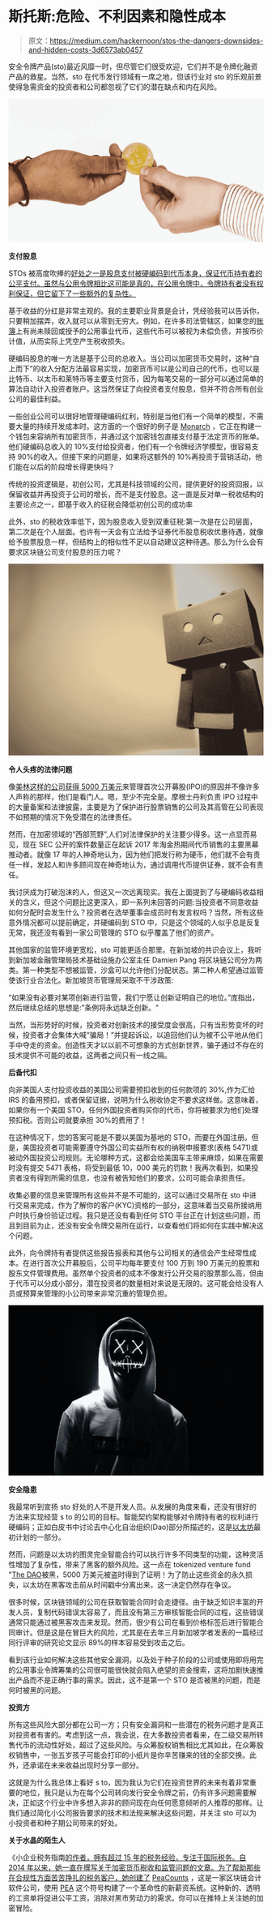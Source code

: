 # 斯托斯:危险、不利因素和隐性成本

> 原文：<https://medium.com/hackernoon/stos-the-dangers-downsides-and-hidden-costs-3d6573ab0457>

安全令牌产品(sto)最近风靡一时，但尽管它们很受欢迎，它们并不是令牌化融资产品的救星。当然，sto 在代币发行领域有一席之地，但该行业对 sto 的乐观前景使得急需资金的投资者和公司都忽视了它们的潜在缺点和内在风险。

![](img/9dac48a9573f7b8eea7f96cda714f09c.png)

**支付股息**

STOs 被高度吹捧的[好处之一是股息支付被硬编码到代币本身，保证代币持有者的公平支付。虽然与公用令牌相比这可能是真的，在公用令牌中，令牌持有者没有权利保证，但它留下了一些额外的复杂性。](https://hackernoon.com/are-security-token-offerings-stos-the-new-initial-coin-offerings-icos-bc0bc926130d)

基于收益的分红是非常主观的。我的主要职业背景是会计，凭经验我可以告诉你，只要稍加摆弄，收入就可以从零到无穷大。例如，在许多司法管辖区，如果您的[账簿](https://hackernoon.com/tagged/books)上有尚未赎回或授予的公用事业代币，这些代币可以被视为未偿负债，并按市价计值，从而实际上凭空产生税收损失。

硬编码股息的唯一方法是基于公司的总收入。当公司以加密货币交易时，这种“自上而下”的收入分配方法最容易实现，加密货币可以是公司自己的代币，也可以是比特币、以太币和莱特币等主要支付货币，因为每笔交易的一部分可以通过简单的算法自动计入投资者账户。这当然保证了向投资者支付股息，但并不符合所有创业公司的最佳利益。

一些创业公司可以很好地管理硬编码红利，特别是当他们有一个简单的模型，不需要大量的持续开发成本时。这方面的一个很好的例子是 [Monarch](http://MonarchToken.io) ，它正在构建一个钱包来容纳所有加密货币，并通过这个加密钱包直接支付基于法定货币的账单。他们硬编码总收入的 10%支付给投资者，他们有一个令牌经济学模型，很容易支持 90%的收入。但接下来的问题是，如果将这额外的 10%再投资于营销活动，他们能在以后的阶段增长得更快吗？

传统的投资逻辑是，初创公司，尤其是科技领域的公司，提供更好的投资回报，以保留收益并再投资于公司的增长，而不是支付股息。这一直是反对单一税收结构的主要论点之一，即基于收入的征税会降低初创公司的成功率

此外，sto 的税收效率低下，因为股息收入受到双重征税:第一次是在公司层面，第二次是在个人层面。也许有一天会有立法给予证券代币股息税收优惠待遇，就像给予股票股息一样，但结构上的相似性不足以自动建议这种待遇。那么为什么会有要求区块链公司支付股息的压力呢？

![](img/6a9bf2e50451ceedf9804d562986b528.png)

**令人头疼的法律问题**

像[美林这样的公司获得 5000 万美元](https://www.forbes.com/sites/jayritter/2014/06/19/why-is-going-public-so-costly/#739861734ff0)来管理首次公开募股(IPO)的原因并不像许多人声称的那样，他们是看门人。嗯，至少不完全是。摩根士丹利负责 IPO 过程中的大量备案和法律披露，主要是为了保护进行股票销售的公司及其高管在公司表现不如预期的情况下免受潜在的法律责任。

然而，在加密领域的“西部荒野”,人们对法律保护的关注要少得多。这一点显而易见，现在 SEC 公开的案件数量正在起诉 2017 年淘金热期间代币销售的主要黑幕推动者。就像 17 年的人神奇地认为，因为他们把发行称为硬币，他们就不会有责任一样，发起人和许多顾问现在神奇地认为，通过调用代币提供证券，就不会有责任。

我讨厌成为打破泡沫的人，但这又一次远离现实。我在上面提到了与硬编码收益相关的含义，但这个问题比这更深入，即一系列未回答的问题:当投资者不同意收益如何分配时会发生什么？投资者在选举董事会成员时有发言权吗？当然，所有这些意外情况都可以提前确定，并硬编码到 STO 中，只是这个领域的人似乎总是反复无常，我还没有看到一家公司管理的 STO 似乎覆盖了他们的资产。

其他国家的监管环境更宽松，sto 可能更适合那里。在新加坡的共识会议上，我听到新加坡金融管理局技术基础设施办公室主任 Damien Pang 将区块链公司分为两类。第一种类型不想被监管，沙盒可以允许他们分配状态。第二种人希望通过监管使该行业合法化。新加坡货币管理局采取不干涉政策:

“如果没有必要对某项创新进行监管，我们宁愿让创新证明自己的地位。”庞指出，然后继续总结的思想是:"条例将永远缺乏创新。"

当然，当形势好的时候，投资者对创新技术的接受度会很高，只有当形势变坏的时候，投资者才会集体大喊“骗局！”并提起诉讼，以追回他们认为被不公平地从他们手中夺走的资金。创造性天才以以前不可想象的方式创新世界，骗子通过不存在的技术提供不可能的收益，这两者之间只有一线之隔。

**后备代扣**

向非美国人支付投资收益的美国公司需要预扣收到的任何款项的 30%,作为汇给 IRS 的备用预扣，或者保留证据，说明为什么税收协定不要求这样做。这意味着，如果你有一个美国 STO，任何外国投资者购买你的代币，你将被要求为他们处理预扣税。否则公司就要承担 30%的费用了！

在这种情况下，您的答案可能是不要以美国为基地的 STO，而要在外国注册。但是，美国投资者可能需要遵守外国公司实益所有权的纳税申报要求(表格 5471)或被动外国投资公司规则。无论哪种方式，这都会给美国车主带来麻烦，如果在需要时没有提交 5471 表格，将受到最低 10，000 美元的罚款！我再次看到，如果投资者没有得到所需的信息，也没有被告知他们的要求，公司可能会承担责任。

收集必要的信息来管理所有这些并不是不可能的，这可以通过交易所在 sto 中进行交易来完成，作为了解你的客户(KYC)资格的一部分，这意味着当交易所接纳用户时执行身份验证过程。我只是还没有看到任何 STO 平台正在计划这些问题，而且到目前为止，还没有安全令牌交易所在运行，以查看他们将如何在实践中解决这个问题。

此外，向令牌持有者提供这些报告报表和其他与公司相关的通信会产生经常性成本。在进行首次公开募股后，公司平均每年要支付 100 万到 190 万美元的股票和股东文件管理费用。虽然单个投资者的成本不像发行公开交易的股票那么高，但由于代币可以分成小部分，潜在投资者的数量相对来说是无限的。这可能会给没有人员或预算来管理的小公司带来非常沉重的管理负担。

![](img/b78c1c34e9780deb7d7dcbc158576b4b.png)

**安全隐患**

我最常听到宣扬 sto 好处的人不是开发人员。从发展的角度来看，还没有很好的方法来实现经营 s to 的公司的目标。智能契约架构能够对令牌持有者的权利进行硬编码；正如白皮书中讨论去中心化自治组织(Dao)部分所描述的，这是[以太坊](https://ethereum.org)最初计划的一部分。

然而，问题是以太坊的图灵完全智能合约可以执行许多不同类型的功能，这种灵活性增加了复杂性，带来了黑客的额外风险。这一点在 tokenized venture fund "[The DAO](https://en.wikipedia.org/wiki/The_DAO_(organization))被黑，5000 万美元被盗时得到了证明！为了防止这些资金的永久损失，以太坊在黑客攻击前从时间戳中分离出来，这一决定仍然存在争议。

很多时候，区块链领域的公司在获取智能合同时会走捷径。由于缺乏知识丰富的开发人员，复制代码错误太容易了，而且没有第三方审核智能合同的过程，这些错误通常只能通过被黑客攻击来发现。然而，很少有公司在看到价格标签后进行智能合同审计。但是这是在冒巨大的风险，尤其是在去年三月新加坡学者发表的一篇经过同行评审的研究论文显示 89%的样本容易受到攻击之后。

看到该行业如何解决这些其他安全漏洞，以及处于种子阶段的公司或使用即将用完的公用事业令牌筹集的公司很可能很快就会陷入绝望的资金搜索，这将加剧快速推出产品而不是正确行事的需求。因此，这不是第一个 STO 是否被黑的问题，而是何时被黑的问题。

**投资方**

所有这些风险大部分都在公司一方；只有安全漏洞和一些潜在的税务问题才是真正对投资者有害的。考虑到这一点，我会说，在大多数投资者看来，在二级交易所转售代币的流动性好处，超过了这些风险。与众筹股权销售相比尤其如此，在众筹股权销售中，一张五岁孩子可能会打印的小纸片是你辛苦赚来的钱的全部交换。此外，还承诺在未来收益出现时分享一部分。

这就是为什么我总体上看好 s to，因为我认为它们在投资世界的未来有着非常重要的地位，我只是认为在每个公司转向发行安全令牌之前，仍有许多问题需要解决，正如这个行业中许多想入非非的顾问现在向任何愿意倾听的人推荐的那样。让我们通过简化小公司报告要求的技术和法规来解决这些问题，并关注 sto 可以为小投资者和种子期公司带来的好处。

**关于水晶的陌生人**

《小企业税务指南[的作者，拥有超过 15 年的税务经验，专注于国际税务。自 2014 年以来，她一直在撰写关于加密货币税收和监管问题的文章。为了帮助那些在合规性方面苦苦挣扎的税务客户，她创建了](https://www.amazon.com/Small-Business-Tax-Guide-Deductions/dp/0692293043/ref=sr_1_8?ie=UTF8&qid=1528924091&sr=8-8&keywords=the+small+business+tax+guide) [PeaCounts](https://peacounts.com) ，这是一家区块链会计软件公司，使用 [PEA](https://peacounts.io) 这个符号构建了一个革命性的新薪资系统。这种新的、透明的工资单将促进公平工资，消除对黑市劳动力的需求。你可以在推特上关注她的加密冒险。